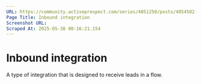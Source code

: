 ```yaml
---
URL: https://community.activeprospect.com/series/4051250/posts/4054502-activeprospect-product-glossary
Page Title: Inbound integration
Screenshot URL: 
Scraped At: 2025-05-30 00:16:21.154
---
```


# Inbound integration

A type of integration that is designed to receive leads in a flow.